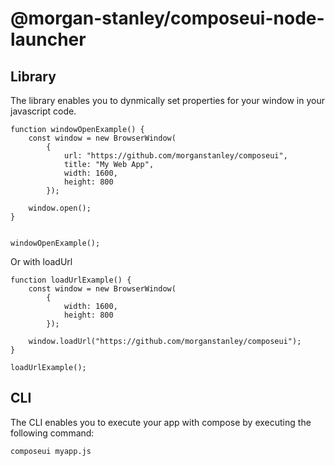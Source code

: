 <!-- Morgan Stanley makes this available to you under the Apache License, Version 2.0 (the "License"). You may obtain a copy of the License at http://www.apache.org/licenses/LICENSE-2.0. See the NOTICE file distributed with this work for additional information regarding copyright ownership. Unless required by applicable law or agreed to in writing, software distributed under the License is distributed on an "AS IS" BASIS, WITHOUT WARRANTIES OR CONDITIONS OF ANY KIND, either express or implied. See the License for the specific language governing permissions and limitations under the License. -->

# @morgan-stanley/composeui-node-launcher

## Library

The library enables you to dynmically set properties for your window in your javascript code.

```
function windowOpenExample() {
    const window = new BrowserWindow(
        {
            url: "https://github.com/morganstanley/composeui",
            title: "My Web App",
            width: 1600,
            height: 800
        });

    window.open();
}


windowOpenExample();
```

Or with loadUrl

```
function loadUrlExample() {
    const window = new BrowserWindow(
        {
            width: 1600,
            height: 800
        });

    window.loadUrl("https://github.com/morganstanley/composeui");
}

loadUrlExample();
```

## CLI

The CLI enables you to execute your app with compose by executing the following command:

```
composeui myapp.js
```
